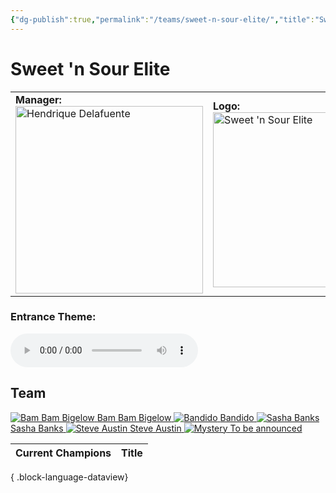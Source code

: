 ```yaml
---
{"dg-publish":true,"permalink":"/teams/sweet-n-sour-elite/","title":"Sweet 'n Sour Elite","noteIcon":""}
---
```



# Sweet 'n Sour Elite

<table>
<tr>
<td>
<b>Manager:</b>
<div>
<a href="https://cptspaulding1980.github.io/choke-slam-wrestling/manager/hendrique-delafuente/" class="champ-card">
	  <img src="https://github.com/CptSpaulding1980/choke-slam-wrestling/releases/download/images/Hendrique_Delafuente.png" width="300" alt="Hendrique Delafuente"></a>
</div>
</td>
<td><b>Logo:</b>
<img src="https://github.com/CptSpaulding1980/choke-slam-wrestling/releases/download/images//ChokeSlam_SnS.png" width="280" alt="Sweet 'n Sour Elite"></td>
</tr>
</table>

### Entrance Theme:
<audio controls>
  <source src="https://github.com/CptSpaulding1980/choke-slam-wrestling/releases/download/audio/Sweet_n_Sour_Elite.mp3" type="audio/mpeg">
</audio>

## **Team**
<div class="championship-grid">
  <a href="https://cptspaulding1980.github.io/choke-slam-wrestling/wrestler/bam-bam-bigelow" class="champ-card">
    <img src="https://github.com/CptSpaulding1980/choke-slam-wrestling/releases/download/images/Bam_Bam_Bigelow.png" alt="Bam Bam Bigelow">
    <span>Bam Bam Bigelow</span>
  </a>
  <a href="https://cptspaulding1980.github.io/choke-slam-wrestling/wrestler/bandido" class="champ-card">
    <img src="https://github.com/CptSpaulding1980/choke-slam-wrestling/releases/download/images/Bandido.png" alt="Bandido">
    <span>Bandido</span>
  </a>
  <a href="https://cptspaulding1980.github.io/choke-slam-wrestling/wrestler/sasha-banks" class="champ-card">
    <img src="https://github.com/CptSpaulding1980/choke-slam-wrestling/releases/download/images/Sasha_Banks.png" alt="Sasha Banks">
    <span>Sasha Banks</span>
  </a>
  <a href="https://cptspaulding1980.github.io/choke-slam-wrestling/wrestler/steve-austin" class="champ-card">
    <img src="https://github.com/CptSpaulding1980/choke-slam-wrestling/releases/download/images/Steve_Austin.png" alt="Steve Austin">
    <span>Steve Austin</span>
  </a>
  <a href="https://cptspaulding1980.github.io/choke-slam-wrestling/wrestler/" class="champ-card">
    <img src="https://github.com/CptSpaulding1980/choke-slam-wrestling/releases/download/images/Mystery.png" alt="Mystery">
    <span>To be announced</span>
  </a>
</div>


| Current Champions | Title |
| ----------------- | ----- |

{ .block-language-dataview}
